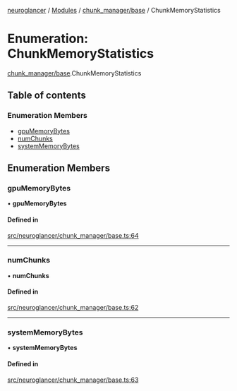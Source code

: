 [neuroglancer](../README.md) / [Modules](../modules.md) / [chunk\_manager/base](../modules/chunk_manager_base.md) / ChunkMemoryStatistics

# Enumeration: ChunkMemoryStatistics

[chunk_manager/base](../modules/chunk_manager_base.md).ChunkMemoryStatistics

## Table of contents

### Enumeration Members

- [gpuMemoryBytes](chunk_manager_base.ChunkMemoryStatistics.md#gpumemorybytes)
- [numChunks](chunk_manager_base.ChunkMemoryStatistics.md#numchunks)
- [systemMemoryBytes](chunk_manager_base.ChunkMemoryStatistics.md#systemmemorybytes)

## Enumeration Members

### gpuMemoryBytes

• **gpuMemoryBytes**

#### Defined in

[src/neuroglancer/chunk_manager/base.ts:64](https://github.com/ActiveBrainAtlas2/neuroglancer/blob/1beb5d34/src/neuroglancer/chunk_manager/base.ts#L64)

___

### numChunks

• **numChunks**

#### Defined in

[src/neuroglancer/chunk_manager/base.ts:62](https://github.com/ActiveBrainAtlas2/neuroglancer/blob/1beb5d34/src/neuroglancer/chunk_manager/base.ts#L62)

___

### systemMemoryBytes

• **systemMemoryBytes**

#### Defined in

[src/neuroglancer/chunk_manager/base.ts:63](https://github.com/ActiveBrainAtlas2/neuroglancer/blob/1beb5d34/src/neuroglancer/chunk_manager/base.ts#L63)
